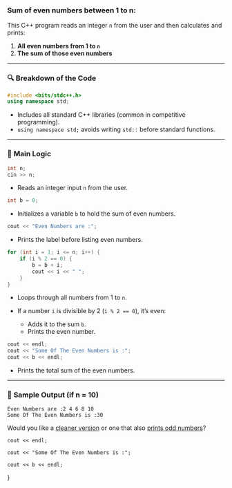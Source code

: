 ### Sum of even numbers between 1 to n:

This C++ program reads an integer `n` from the user and then calculates and prints:

1. **All even numbers from 1 to `n`**
2. **The sum of those even numbers**

---

### 🔍 **Breakdown of the Code**

```cpp
#include <bits/stdc++.h>
using namespace std;
```

* Includes all standard C++ libraries (common in competitive programming).
* `using namespace std;` avoids writing `std::` before standard functions.

---

### 🧮 **Main Logic**

```cpp
int n;
cin >> n;
```

* Reads an integer input `n` from the user.

```cpp
int b = 0;
```

* Initializes a variable `b` to hold the sum of even numbers.

```cpp
cout << "Even Numbers are :";
```

* Prints the label before listing even numbers.

```cpp
for (int i = 1; i <= n; i++) {
    if (i % 2 == 0) {
        b = b + i;
        cout << i << " ";
    }
}
```

* Loops through all numbers from 1 to `n`.
* If a number `i` is divisible by 2 (`i % 2 == 0`), it’s even:

  * Adds it to the sum `b`.
  * Prints the even number.

```cpp
cout << endl;
cout << "Some Of The Even Numbers is :";
cout << b << endl;
```

* Prints the total sum of the even numbers.

---

### 🧾 **Sample Output (if n = 10)**

```
Even Numbers are :2 4 6 8 10 
Some Of The Even Numbers is :30
```

Would you like a [cleaner version](f) or one that also [prints odd numbers](f)?

    cout << endl;

    cout << "Some Of The Even Numbers is :";

    cout << b << endl;
}
